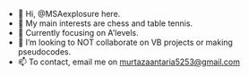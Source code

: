 - 👋 Hi, @MSAexplosure here.
- 👀 My main interests are chess and table tennis.
- 🌱 Currently focusing on A'levels.
- 💞️ I’m looking to NOT collaborate on VB projects or making pseudocodes.
- 📫 To contact, email me on murtazaantaria5253@gmail.com

<!---
MSAexplosure/MSAexplosure is a ✨ special ✨ repository because its `README.md` (this file) appears on your GitHub profile.
You can click the Preview link to take a look at your changes.
--->
